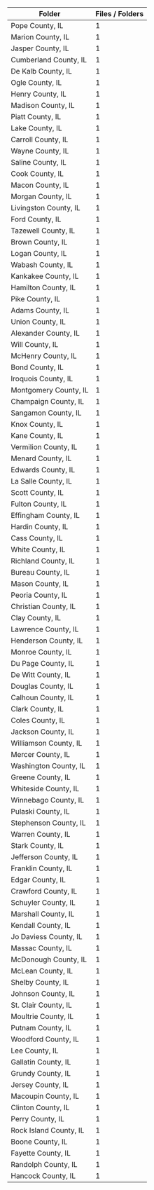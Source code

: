 | Folder                 |   Files / Folders |
|------------------------|-------------------|
| Pope County, IL        |                 1 |
| Marion County, IL      |                 1 |
| Jasper County, IL      |                 1 |
| Cumberland County, IL  |                 1 |
| De Kalb County, IL     |                 1 |
| Ogle County, IL        |                 1 |
| Henry County, IL       |                 1 |
| Madison County, IL     |                 1 |
| Piatt County, IL       |                 1 |
| Lake County, IL        |                 1 |
| Carroll County, IL     |                 1 |
| Wayne County, IL       |                 1 |
| Saline County, IL      |                 1 |
| Cook County, IL        |                 1 |
| Macon County, IL       |                 1 |
| Morgan County, IL      |                 1 |
| Livingston County, IL  |                 1 |
| Ford County, IL        |                 1 |
| Tazewell County, IL    |                 1 |
| Brown County, IL       |                 1 |
| Logan County, IL       |                 1 |
| Wabash County, IL      |                 1 |
| Kankakee County, IL    |                 1 |
| Hamilton County, IL    |                 1 |
| Pike County, IL        |                 1 |
| Adams County, IL       |                 1 |
| Union County, IL       |                 1 |
| Alexander County, IL   |                 1 |
| Will County, IL        |                 1 |
| McHenry County, IL     |                 1 |
| Bond County, IL        |                 1 |
| Iroquois County, IL    |                 1 |
| Montgomery County, IL  |                 1 |
| Champaign County, IL   |                 1 |
| Sangamon County, IL    |                 1 |
| Knox County, IL        |                 1 |
| Kane County, IL        |                 1 |
| Vermilion County, IL   |                 1 |
| Menard County, IL      |                 1 |
| Edwards County, IL     |                 1 |
| La Salle County, IL    |                 1 |
| Scott County, IL       |                 1 |
| Fulton County, IL      |                 1 |
| Effingham County, IL   |                 1 |
| Hardin County, IL      |                 1 |
| Cass County, IL        |                 1 |
| White County, IL       |                 1 |
| Richland County, IL    |                 1 |
| Bureau County, IL      |                 1 |
| Mason County, IL       |                 1 |
| Peoria County, IL      |                 1 |
| Christian County, IL   |                 1 |
| Clay County, IL        |                 1 |
| Lawrence County, IL    |                 1 |
| Henderson County, IL   |                 1 |
| Monroe County, IL      |                 1 |
| Du Page County, IL     |                 1 |
| De Witt County, IL     |                 1 |
| Douglas County, IL     |                 1 |
| Calhoun County, IL     |                 1 |
| Clark County, IL       |                 1 |
| Coles County, IL       |                 1 |
| Jackson County, IL     |                 1 |
| Williamson County, IL  |                 1 |
| Mercer County, IL      |                 1 |
| Washington County, IL  |                 1 |
| Greene County, IL      |                 1 |
| Whiteside County, IL   |                 1 |
| Winnebago County, IL   |                 1 |
| Pulaski County, IL     |                 1 |
| Stephenson County, IL  |                 1 |
| Warren County, IL      |                 1 |
| Stark County, IL       |                 1 |
| Jefferson County, IL   |                 1 |
| Franklin County, IL    |                 1 |
| Edgar County, IL       |                 1 |
| Crawford County, IL    |                 1 |
| Schuyler County, IL    |                 1 |
| Marshall County, IL    |                 1 |
| Kendall County, IL     |                 1 |
| Jo Daviess County, IL  |                 1 |
| Massac County, IL      |                 1 |
| McDonough County, IL   |                 1 |
| McLean County, IL      |                 1 |
| Shelby County, IL      |                 1 |
| Johnson County, IL     |                 1 |
| St. Clair County, IL   |                 1 |
| Moultrie County, IL    |                 1 |
| Putnam County, IL      |                 1 |
| Woodford County, IL    |                 1 |
| Lee County, IL         |                 1 |
| Gallatin County, IL    |                 1 |
| Grundy County, IL      |                 1 |
| Jersey County, IL      |                 1 |
| Macoupin County, IL    |                 1 |
| Clinton County, IL     |                 1 |
| Perry County, IL       |                 1 |
| Rock Island County, IL |                 1 |
| Boone County, IL       |                 1 |
| Fayette County, IL     |                 1 |
| Randolph County, IL    |                 1 |
| Hancock County, IL     |                 1 |